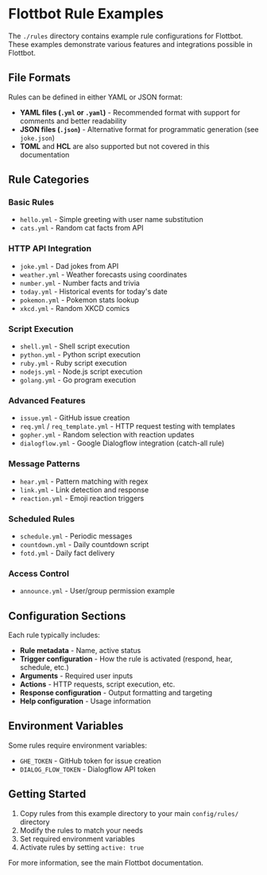 # Flottbot Rule Examples

The `./rules` directory contains example rule configurations for Flottbot. These examples demonstrate various features and integrations possible in Flottbot.

## File Formats

Rules can be defined in either YAML or JSON format:

- **YAML files (`.yml` or `.yaml`)** - Recommended format with support for comments and better readability
- **JSON files (`.json`)** - Alternative format for programmatic generation (see `joke.json`)
- **TOML** and **HCL** are also supported but not covered in this documentation

## Rule Categories

### Basic Rules
- `hello.yml` - Simple greeting with user name substitution
- `cats.yml` - Random cat facts from API

### HTTP API Integration
- `joke.yml` - Dad jokes from API
- `weather.yml` - Weather forecasts using coordinates
- `number.yml` - Number facts and trivia
- `today.yml` - Historical events for today's date
- `pokemon.yml` - Pokemon stats lookup
- `xkcd.yml` - Random XKCD comics

### Script Execution
- `shell.yml` - Shell script execution
- `python.yml` - Python script execution
- `ruby.yml` - Ruby script execution
- `nodejs.yml` - Node.js script execution
- `golang.yml` - Go program execution

### Advanced Features
- `issue.yml` - GitHub issue creation
- `req.yml` / `req_template.yml` - HTTP request testing with templates
- `gopher.yml` - Random selection with reaction updates
- `dialogflow.yml` - Google Dialogflow integration (catch-all rule)

### Message Patterns
- `hear.yml` - Pattern matching with regex
- `link.yml` - Link detection and response
- `reaction.yml` - Emoji reaction triggers

### Scheduled Rules
- `schedule.yml` - Periodic messages
- `countdown.yml` - Daily countdown script
- `fotd.yml` - Daily fact delivery

### Access Control
- `announce.yml` - User/group permission example

## Configuration Sections

Each rule typically includes:

- **Rule metadata** - Name, active status
- **Trigger configuration** - How the rule is activated (respond, hear, schedule, etc.)
- **Arguments** - Required user inputs
- **Actions** - HTTP requests, script execution, etc.
- **Response configuration** - Output formatting and targeting
- **Help configuration** - Usage information

## Environment Variables

Some rules require environment variables:
- `GHE_TOKEN` - GitHub token for issue creation
- `DIALOG_FLOW_TOKEN` - Dialogflow API token

## Getting Started

1. Copy rules from this example directory to your main `config/rules/` directory
2. Modify the rules to match your needs
3. Set required environment variables
4. Activate rules by setting `active: true`

For more information, see the main Flottbot documentation.
